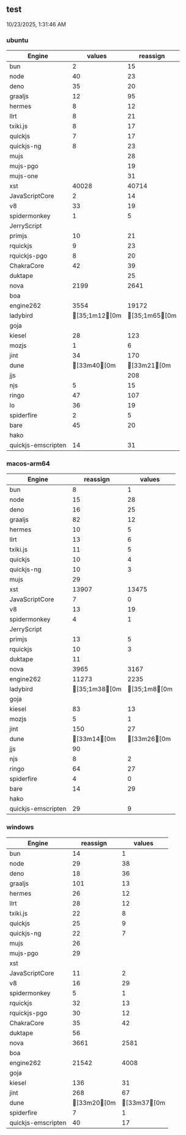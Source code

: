 
## test
10/23/2025, 1:31:46 AM

### ubuntu
| Engine | values | reassign |
| --- | --- | --- |
| bun | 2 | 15 |
| node | 40 | 23 |
| deno | 35 | 20 |
| graaljs | 12 | 95 |
| hermes | 8 | 12 |
| llrt | 8 | 21 |
| txiki.js | 8 | 17 |
| quickjs | 7 | 17 |
| quickjs-ng | 8 | 23 |
| mujs |  | 28 |
| mujs-pgo |  | 19 |
| mujs-one |  | 31 |
| xst | 40028 | 40714 |
| JavaScriptCore | 2 | 14 |
| v8 | 33 | 19 |
| spidermonkey | 1 | 5 |
| JerryScript |  |  |
| primjs | 10 | 21 |
| rquickjs | 9 | 23 |
| rquickjs-pgo | 8 | 20 |
| ChakraCore | 42 | 39 |
| duktape |  | 25 |
| nova | 2199 | 2641 |
| boa |  |  |
| engine262 | 3554 | 19172 |
| ladybird | [35;1m12[0m | [35;1m65[0m |
| goja |  |  |
| kiesel | 28 | 123 |
| mozjs | 1 | 6 |
| jint | 34 | 170 |
| dune | [33m40[0m | [33m21[0m |
| jjs |  | 208 |
| njs | 5 | 15 |
| ringo | 47 | 107 |
| lo | 36 | 19 |
| spiderfire | 2 | 5 |
| bare | 45 | 20 |
| hako |  |  |
| quickjs-emscripten | 14 | 31 |
### macos-arm64
| Engine | reassign | values |
| --- | --- | --- |
| bun | 8 | 1 |
| node | 15 | 28 |
| deno | 16 | 25 |
| graaljs | 82 | 12 |
| hermes | 10 | 5 |
| llrt | 13 | 6 |
| txiki.js | 11 | 5 |
| quickjs | 10 | 4 |
| quickjs-ng | 10 | 3 |
| mujs | 29 |  |
| xst | 13907 | 13475 |
| JavaScriptCore | 7 | 0 |
| v8 | 13 | 19 |
| spidermonkey | 4 | 1 |
| JerryScript |  |  |
| primjs | 13 | 5 |
| rquickjs | 10 | 3 |
| duktape | 11 |  |
| nova | 3965 | 3167 |
| engine262 | 11273 | 2235 |
| ladybird | [35;1m38[0m | [35;1m8[0m |
| goja |  |  |
| kiesel | 83 | 13 |
| mozjs | 5 | 1 |
| jint | 150 | 27 |
| dune | [33m14[0m | [33m26[0m |
| jjs | 90 |  |
| njs | 8 | 2 |
| ringo | 64 | 27 |
| spiderfire | 4 | 0 |
| bare | 14 | 29 |
| hako |  |  |
| quickjs-emscripten | 29 | 9 |
### windows
| Engine | reassign | values |
| --- | --- | --- |
| bun | 14 | 1 |
| node | 29 | 38 |
| deno | 18 | 36 |
| graaljs | 101 | 13 |
| hermes | 26 | 12 |
| llrt | 28 | 12 |
| txiki.js | 22 | 8 |
| quickjs | 25 | 9 |
| quickjs-ng | 22 | 7 |
| mujs | 26 |  |
| mujs-pgo | 29 |  |
| xst |  |  |
| JavaScriptCore | 11 | 2 |
| v8 | 16 | 29 |
| spidermonkey | 5 | 1 |
| rquickjs | 32 | 13 |
| rquickjs-pgo | 30 | 12 |
| ChakraCore | 35 | 42 |
| duktape | 56 |  |
| nova | 3661 | 2581 |
| boa |  |  |
| engine262 | 21542 | 4008 |
| goja |  |  |
| kiesel | 136 | 31 |
| jint | 268 | 67 |
| dune | [33m20[0m | [33m37[0m |
| spiderfire | 7 | 1 |
| quickjs-emscripten | 40 | 17 |

